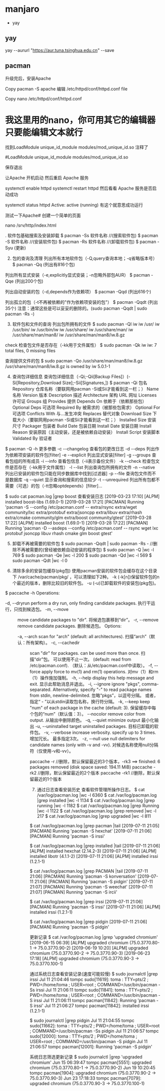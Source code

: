 # manjaro

- yay

## yay

yay --aururl "https://aur.tuna.tsinghua.edu.cn" --save

## pacman
升级完后，安装Apache

Copy
pacman -S apache
编辑 /etc/httpd/conf/httpd.conf file

Copy
nano /etc/httpd/conf/httpd.conf
# 我这里用的nano，你可用其它的编辑器只要能编辑文本就行
找到LoadModule unique_id_module modules/mod_unique_id.so 注释了

#LoadModule unique_id_module modules/mod_unique_id.so

保存退出

让Apache 开机启动 然后重启 Apache 服务

systemctl enable httpd
systemctl restart httpd	
然后看看 Apache 服务是否启动成功

systemctl status httpd
Active: active (running) 有这个就意思成功运行

测试一下Apache#
创建一个简单的页面

nano /srv/http/index.html


. 软件包基础搜索及安装卸载
$ pacman -Ss 软件名称 //(搜索软件包)
$ pacman -S 软件名称 //(安装软件包)
$ pacman -Rs 软件名称 //(卸载软件包)
$ pacman -Syu (更新)

2. 包的查询及清理
列出所有本地软件包（-Q,query查询本地；-q省略版本号）
$ pacman -Qq (列出有816个包)

列出所有显式安装（-e,explicitly显式安装；-n忽略外部包AUR）
$ pacman -Qqe (列出200个包)

列出自动安装的包（-d,depends作为依赖项）
$ pacman -Qqd (列出616个)

列出孤立的包（-t不再被依赖的"作为依赖项安装的包"）
$ pacman -Qqdt (列出35个)
注意：通常这些是可以妥妥的删除的。(sudo pacman -Qqdt | sudo pacman -Rs -)

3. 软件包和文件的查询
列出包所拥有的文件
$ sudo pacman -Ql iw
iw /usr/
iw /usr/bin/
iw /usr/bin/iw
iw /usr/share/
iw /usr/share/man/
iw /usr/share/man/man8/
iw /usr/share/man/man8/iw.8.gz

check 检查包文件是否存在（-kk用于文件属性）
$ sudo pacman -Qk iw
iw: 7 total files, 0 missing files

查询提供文件的包
$ sudo pacman -Qo /usr/share/man/man8/iw.8.gz
/usr/share/man/man8/iw.8.gz is owned by iw 5.0.1-1

4. 查询包详细信息
查询包详细信息（-Qi;-Qii[Backup Files]）(-Si[Repository,Download Size];-Sii[Signatures,])
$ pacman -Qi 包名
Repository 仓库名称（要联网用pacman -Si或Sii才能看到这一栏；）
Name 名称
Version 版本
Description 描述
Architecture 架构
URL 网址
Licenses 许可证
Groups 组
Provides 提供
Depends On 依赖于（依赖那些包）
Optional Deps 可选项
Required By 被需求的（被那些包需求）
Optional For 可选项
Conflicts With 与...发生冲突
Replaces 替代对象
Download Size 下载大小（要联网用pacman -Si或Sii才能看到这一栏；）
Installed Size 安装尺寸
Packager 包装者
Build Date 包装日期
Install Date 安装日期
Install Reason 安装原因（主动安装，还是被依赖自动安装）
Install Script 安装脚本
Validated By 验证者

$ pacman -Q -h 更多参数
-c --changelog 查看包的更改日志
-d --deps 列出作为依赖项安装的软件包[filter]
-e --explicit 列出显式安装[filter]
-g --groups 查看包组的所有成员
-i --info 查看包信息（-ii表示备份文件）
-k --check 检查包文件是否存在（-kk用于文件属性）
-l --list 列出查询包所拥有的文件
-n --native 列出已安装的软件包只能在同步数据库中找到[过滤器]
-p --file <package> 查询包文件而不是数据库
-q --quiet 显示查询和搜索的信息较少
-t --unrequired 列出所有包都不需要（可选）的包（-tt忽略optdepends）[filter]...

$ sudo cat pacman.log |grep boost 查看安装日志
[2019-03-23 17:10] [ALPM] installed boost-libs (1.69.0-1)
[2019-03-28 17:21] [PACMAN] Running 'pacman -S --config /etc/pacman.conf -- extra/rsync extra/wget community/lxc extra/protobuf extra/jsoncpp extra/libuv extra/rhash extra/cmake community/glm extra/boost community/gtest'
[2019-03-28 17:22] [ALPM] installed boost (1.69.0-1)
[2019-03-28 17:22] [PACMAN] Running 'pacman -D --asdeps --config /etc/pacman.conf -- rsync wget lxc protobuf jsoncpp libuv rhash cmake glm boost gtest'

5. 卸载不再被需要的软件包
$ sudo pacman -Qqdt | sudo pacman -Rs -    //删除不再被需要的(曾经被依赖自动安装的程序包)
$ sudo pacman -Q |wc -l
769
$ sudo pacman -Qe |wc -l
200
$ sudo pacman -Qd |wc -l
569
$ sudo pacman -Qdt |wc -l
0

6. 清除多余的安装包缓存(pkg包)
使用pacman安装的软件包会缓存在这个目录下 /var/cache/pacman/pkg/ ，可以清理如下2种。
-k (-k[n])保留软件包的n个最近的版本，删除比较旧的软件包。
-u (-u)已卸载软件的安装包(pkg包)。

$ paccache -h
  Operations:

-d, --dryrun	perform a dry run, only finding candidate packages.	执行干运行，只找到候选包。
-m, --move <dir>	move candidate packages to "dir".	将候选包裹移到“dir”。
-r, --remove	remove candidate packages.	删除候选包。
  Options:

-a, --arch <arch>	scan for "arch" (default: all architectures).	扫描“arch”（默认：所有架构）。
-c, --cachedir <dir>	scan "dir" for packages. can be used more than once.	扫描“dir”包。 可以使用不止一次。
 	(default: read from /etc/pacman.conf).	（默认：从/etc/pacman.conf中读取）。
-f, --force	apply force to mv(1) and rm(1) operations.	对mv（1）和rm（1）操作施加强制。
-h, --help	display this help message and exit.	显示此帮助消息并退出。
-i, --ignore <pkgs>	ignore "pkgs", comma-separated. Alternatively, specify "-" to read package names from stdin, newline-delimited.	忽略“pkgs”，以逗号分隔。 或者，指定“ - ”以从stdin读取包名称，换行符分隔。
-k, --keep <num>	keep "num" of each package in the cache (default: 3).	保留缓存中每个包的“num”（默认值：3）。
--nocolor	remove color from output.	从输出中删除颜色。
-q, --quiet	minimize output	最小化输出
-u, --uninstalled	target uninstalled packages.	目标已卸载的软件包。
-v, --verbose	increase verbosity. specify up to 3 times.	增加冗长。 最多指定3次。
-z, --null	use null delimiters for candidate names (only with -v and -vv).	对候选名称使用null分隔符（仅使用-v和-vv）。

paccache -r //删除，默认保留最近的3个版本，-rk3
==> finished: 6 packages removed (disk space saved: 194.11 MiB)
paccache -rk2 //删除，默认保留最近的2个版本
paccache -rk1 //删除，默认保留最近的1个版本

 

7. 通过日志查看安装历史
查看软件管理所操作日志。
$ cat /var/log/pacman.log |wc -l
6360
$ cat /var/log/pacman.log |grep installed |wc -l
1134
$ cat /var/log/pacman.log |grep running |wc -l
1182
$ cat /var/log/pacman.log |grep Running |wc -l
1122
$ cat /var/log/pacman.log |grep removed |wc -l
217
$ cat /var/log/pacman.log |grep upgraded |wc -l
811

$ cat /var/log/pacman.log |grep pacman |tail
[2019-07-11 21:05] [PACMAN] Running 'pacman -S hexchat'
[2019-07-11 21:06] [PACMAN] Running 'pacman -S irssi'

$ cat /var/log/pacman.log |grep installed |tail
[2019-07-11 21:06] [ALPM] installed hexchat (2.14.2-3)
[2019-07-11 21:06] [ALPM] installed libotr (4.1.1-2)
[2019-07-11 21:06] [ALPM] installed irssi (1.2.1-1)

$ cat /var/log/pacman.log |grep PACMAN |tail
[2019-07-11 21:06] [PACMAN] Running 'pacman -S konversation'
[2019-07-11 21:06] [PACMAN] Running 'pacman -S pidgin'
[2019-07-11 21:07] [PACMAN] Running 'pacman -S weechat'
[2019-07-11 21:07] [PACMAN] Running 'pacman -S ircii'

$ cat /var/log/pacman.log |grep irssi
[2019-07-11 21:06] [PACMAN] Running 'pacman -S irssi'
[2019-07-11 21:06] [ALPM] installed irssi (1.2.1-1)

$ cat /var/log/pacman.log |grep pidgin
[2019-07-11 21:06] [PACMAN] Running 'pacman -S pidgin'

更新记录
$ cat /var/log/pacman.log |grep 'upgraded chromium'
[2019-06-15 06:39] [ALPM] upgraded chromium (75.0.3770.80-1 -> 75.0.3770.90-2)
[2019-06-19 10:20] [ALPM] upgraded chromium (75.0.3770.90-2 -> 75.0.3770.90-3)
[2019-06-23 17:18] [ALPM] upgraded chromium (75.0.3770.90-3 -> 75.0.3770.100-1)

通过系统日志查看安装记录(速度可能较慢)
$ sudo journalctl |grep irssi
Jul 11 21:04:46 tompc sudo[11619]: toma : TTY=pts/2 ; PWD=/home/toma ; USER=root ; COMMAND=/usr/bin/pacman -Ss irssi
Jul 11 21:06:11 tompc sudo[11841]: toma : TTY=pts/2 ; PWD=/home/toma ; USER=root ; COMMAND=/usr/bin/pacman -S irssi
Jul 11 21:06:11 tompc pacman[11842]: Running 'pacman -S irssi'
Jul 11 21:06:27 tompc pacman[11842]: installed irssi (1.2.1-1)

$ sudo journalctl |grep pidgin
Jul 11 21:04:55 tompc sudo[11662]: toma : TTY=pts/2 ; PWD=/home/toma ; USER=root ; COMMAND=/usr/bin/pacman -Ss pidgin
Jul 11 21:06:57 tompc sudo[12000]: toma : TTY=pts/2 ; PWD=/home/toma ; USER=root ; COMMAND=/usr/bin/pacman -S pidgin
Jul 11 21:06:57 tompc pacman[12001]: Running 'pacman -S pidgin'

系统日志筛选更新记录
$ sudo journalctl |grep 'upgraded chromium'
Jun 15 06:39:47 tompc pacman[5551]: upgraded chromium (75.0.3770.80-1 -> 75.0.3770.90-2)
Jun 19 10:20:45 tompc pacman[1904]: upgraded chromium (75.0.3770.90-2 -> 75.0.3770.90-3)
Jun 23 17:18:33 tompc pacman[7079]: upgraded chromium (75.0.3770.90-3 -> 75.0.3770.100-1)